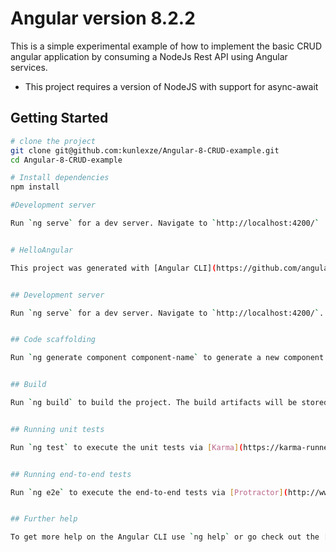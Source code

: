 Angular version 8.2.2
==================================

This is a simple experimental example of how to implement the basic CRUD angular application by consuming a NodeJs Rest API using Angular services.

- This project requires a version of NodeJS with support for async-await

Getting Started
---------------

```sh
# clone the project
git clone git@github.com:kunlexze/Angular-8-CRUD-example.git
cd Angular-8-CRUD-example

# Install dependencies
npm install

#Development server

Run `ng serve` for a dev server. Navigate to `http://localhost:4200/`


# HelloAngular

This project was generated with [Angular CLI](https://github.com/angular/angular-cli) version 8.2.2.


## Development server

Run `ng serve` for a dev server. Navigate to `http://localhost:4200/`. The app will automatically reload if you change any of the source files.


## Code scaffolding

Run `ng generate component component-name` to generate a new component. You can also use `ng generate directive|pipe|service|class|guard|interface|enum|module`.


## Build

Run `ng build` to build the project. The build artifacts will be stored in the `dist/` directory. Use the `--prod` flag for a production build.


## Running unit tests

Run `ng test` to execute the unit tests via [Karma](https://karma-runner.github.io).


## Running end-to-end tests

Run `ng e2e` to execute the end-to-end tests via [Protractor](http://www.protractortest.org/).


## Further help

To get more help on the Angular CLI use `ng help` or go check out the [Angular CLI README](https://github.com/angular/angular-cli/blob/master/README.md).

```